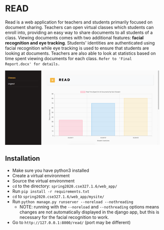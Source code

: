 # READ
Read is a web application for teachers and students primarily focused on document sharing. Teachers can open virtual classes which students can enroll into, providing an easy way to share documents to all students of a class. Viewing documents comes with two additional features:  **facial recognition and eye tracking**. Students' identities are authenticated using facial recognition while eye tracking is used to ensure that students are looking at documents. Teachers are also able to look at statistics based on time spent viewing documents for each class. `Refer to 'Final Report.docx' for details.`

![alt text](home.png)

## Installation
* Make sure you have python3 installed
* Create a virtual environment
* Source the virtual environment
* `cd` to the directory: `spring2020.cse327.1.6/web_app/`
* Run `pip install -r requirements.txt`
* `cd` to `spring2020.cse327.1.6/web_app/mysite/`
* Run `python manage.py runserver --noreload --nothreading`
    * NOTE: running with the `--noreload` and `--nothreading` options means changes are not automatically displayed in the django app, but this is necessary for the facial recognition to work.
* Go to `http://127.0.0.1:8000/read/` (port may be different)
